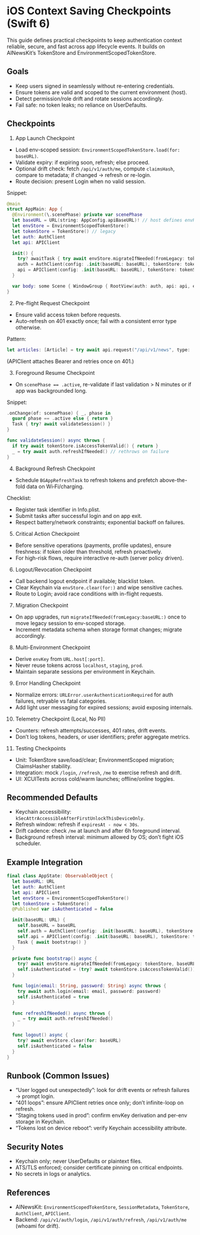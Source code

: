 # iOS Context Saving Checkpoints (Swift 6)

This guide defines practical checkpoints to keep authentication context reliable, secure, and fast across app lifecycle events. It builds on AINewsKit’s TokenStore and EnvironmentScopedTokenStore.

## Goals
- Keep users signed in seamlessly without re-entering credentials.
- Ensure tokens are valid and scoped to the current environment (host).
- Detect permission/role drift and rotate sessions accordingly.
- Fail safe: no token leaks; no reliance on UserDefaults.

## Checkpoints

1) App Launch Checkpoint
- Load env-scoped session: `EnvironmentScopedTokenStore.load(for: baseURL)`.
- Validate expiry: if expiring soon, refresh; else proceed.
- Optional drift check: fetch `/api/v1/auth/me`, compute `claimsHash`, compare to metadata; if changed → refresh or re-login.
- Route decision: present Login when no valid session.

Snippet:
```swift
@main
struct AppMain: App {
  @Environment(\.scenePhase) private var scenePhase
  let baseURL = URL(string: AppConfig.apiBaseURL)! // host defines envKey
  let envStore = EnvironmentScopedTokenStore()
  let tokenStore = TokenStore() // legacy
  let auth: AuthClient
  let api: APIClient

  init() {
    try? awaitTask { try await envStore.migrateIfNeeded(fromLegacy: tokenStore, baseURL: baseURL) }
    auth = AuthClient(config: .init(baseURL: baseURL), tokenStore: tokenStore)
    api = APIClient(config: .init(baseURL: baseURL), tokenStore: tokenStore)
  }

  var body: some Scene { WindowGroup { RootView(auth: auth, api: api, envStore: envStore, baseURL: baseURL) } }
}
```

2) Pre-flight Request Checkpoint
- Ensure valid access token before requests.
- Auto-refresh on 401 exactly once; fail with a consistent error type otherwise.

Pattern:
```swift
let articles: [Article] = try await api.request("/api/v1/news", type: [Article].self)
```
(APIClient attaches Bearer and retries once on 401.)

3) Foreground Resume Checkpoint
- On `scenePhase == .active`, re-validate if last validation > N minutes or if app was backgrounded long.

Snippet:
```swift
.onChange(of: scenePhase) { _, phase in
  guard phase == .active else { return }
  Task { try? await validateSession() }
}

func validateSession() async throws {
  if try await tokenStore.isAccessTokenValid() { return }
  _ = try await auth.refreshIfNeeded() // rethrows on failure
}
```

4) Background Refresh Checkpoint
- Schedule `BGAppRefreshTask` to refresh tokens and prefetch above-the-fold data on Wi‑Fi/charging.

Checklist:
- Register task identifier in Info.plist.
- Submit tasks after successful login and on app exit.
- Respect battery/network constraints; exponential backoff on failures.

5) Critical Action Checkpoint
- Before sensitive operations (payments, profile updates), ensure freshness: if token older than threshold, refresh proactively.
- For high-risk flows, require interactive re-auth (server policy driven).

6) Logout/Revocation Checkpoint
- Call backend logout endpoint if available; blacklist token.
- Clear Keychain via `envStore.clear(for:)` and wipe sensitive caches.
- Route to Login; avoid race conditions with in-flight requests.

7) Migration Checkpoint
- On app upgrades, run `migrateIfNeeded(fromLegacy:baseURL:)` once to move legacy session to env-scoped storage.
- Increment metadata schema when storage format changes; migrate accordingly.

8) Multi-Environment Checkpoint
- Derive `envKey` from `URL.host[:port]`.
- Never reuse tokens across `localhost`, `staging`, `prod`.
- Maintain separate sessions per environment in Keychain.

9) Error Handling Checkpoint
- Normalize errors: `URLError.userAuthenticationRequired` for auth failures, retryable vs fatal categories.
- Add light user messaging for expired sessions; avoid exposing internals.

10) Telemetry Checkpoint (Local, No PII)
- Counters: refresh attempts/successes, 401 rates, drift events.
- Don’t log tokens, headers, or user identifiers; prefer aggregate metrics.

11) Testing Checkpoints
- Unit: TokenStore save/load/clear; EnvironmentScoped migration; ClaimsHasher stability.
- Integration: mock `/login`, `/refresh`, `/me` to exercise refresh and drift.
- UI: XCUITests across cold/warm launches; offline/online toggles.

## Recommended Defaults
- Keychain accessibility: `kSecAttrAccessibleAfterFirstUnlockThisDeviceOnly`.
- Refresh window: refresh if `expiresAt - now < 30s`.
- Drift cadence: check `/me` at launch and after 6h foreground interval.
- Background refresh interval: minimum allowed by OS; don’t fight iOS scheduler.

## Example Integration
```swift
final class AppState: ObservableObject {
  let baseURL: URL
  let auth: AuthClient
  let api: APIClient
  let envStore = EnvironmentScopedTokenStore()
  let tokenStore = TokenStore()
  @Published var isAuthenticated = false

  init(baseURL: URL) {
    self.baseURL = baseURL
    self.auth = AuthClient(config: .init(baseURL: baseURL), tokenStore: tokenStore)
    self.api = APIClient(config: .init(baseURL: baseURL), tokenStore: tokenStore)
    Task { await bootstrap() }
  }

  private func bootstrap() async {
    try? await envStore.migrateIfNeeded(fromLegacy: tokenStore, baseURL: baseURL)
    self.isAuthenticated = (try? await tokenStore.isAccessTokenValid()) ?? false
  }

  func login(email: String, password: String) async throws {
    try await auth.login(email: email, password: password)
    self.isAuthenticated = true
  }

  func refreshIfNeeded() async throws {
    _ = try await auth.refreshIfNeeded()
  }

  func logout() async {
    try? await envStore.clear(for: baseURL)
    self.isAuthenticated = false
  }
}
```

## Runbook (Common Issues)
- “User logged out unexpectedly”: look for drift events or refresh failures → prompt login.
- “401 loops”: ensure APIClient retries once only; don’t infinite-loop on refresh.
- “Staging tokens used in prod”: confirm envKey derivation and per-env storage in Keychain.
- “Tokens lost on device reboot”: verify Keychain accessibility attribute.

## Security Notes
- Keychain only; never UserDefaults or plaintext files.
- ATS/TLS enforced; consider certificate pinning on critical endpoints.
- No secrets in logs or analytics.

## References
- AINewsKit: `EnvironmentScopedTokenStore`, `SessionMetadata`, `TokenStore`, `AuthClient`, `APIClient`.
- Backend: `/api/v1/auth/login`, `/api/v1/auth/refresh`, `/api/v1/auth/me` (whoami for drift).
